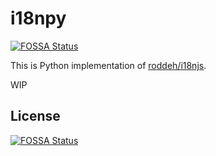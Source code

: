 # i18npy
[![FOSSA Status](https://app.fossa.com/api/projects/git%2Bgithub.com%2Fmarverix%2Fi18npy.svg?type=shield)](https://app.fossa.com/projects/git%2Bgithub.com%2Fmarverix%2Fi18npy?ref=badge_shield)


This is Python implementation of [roddeh/i18njs](https://github.com/roddeh/i18njs).

WIP


## License
[![FOSSA Status](https://app.fossa.com/api/projects/git%2Bgithub.com%2Fmarverix%2Fi18npy.svg?type=large)](https://app.fossa.com/projects/git%2Bgithub.com%2Fmarverix%2Fi18npy?ref=badge_large)
